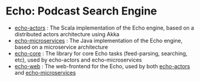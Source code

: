 # Echo: Podcast Search Engine

* [echo-actors](echo-actors/)
    : The Scala implementation of the Echo engine, based on a distributed actors architecture using Akka
* [echo-microservices](echo-microservices/)
    : The Java implementation of the Echo engine, based on a microservice architecture
* [echo-core](echo-core/)
    : The library for core Echo tasks (feed-parsing, searching, etc), used by echo-actors and echo-microservices
* [echo-web](echo-web/)
    : The web-frontend for the Echo, used by both [echo-actors](echo-actors/) and [echo-microservices](echo-microservices/)
